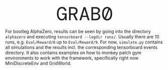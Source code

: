 <p align="center"><img src=".github/grab0.png"></p>

For bootleg AlphaZero, results can be seen by going into the directory `alphazero` and executing `tensorboard --logdir runs/`.
Usually there are 10 runs, e.g. `Eval/Reward/0` up to `Eval/Reward/9`.
For now, `simulate.py` contains all simulations and the results incl. the corresponding tensorboard events directory.
It also contains examples on how to monkey patch gym environments to work with the framework, specifically right now MiniDiscreteEnv and GridWorld.
